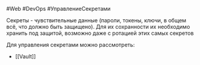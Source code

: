 #Web #DevOps  #УправлениеСекретами

Секреты - чувствительные данные (пароли, токены, ключи, в общем всё, что должно быть защищено). Для их сохранности их необходимо хранить под защитой, возможно даже с ротацией этих самых секретов

Для управления секретами можно рассмотреть:
- [[Vault]]